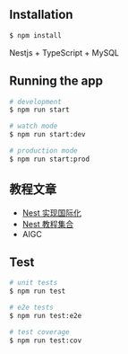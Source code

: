 ## Installation

```bash
$ npm install
```

Nestjs + TypeScript + MySQL 

## Running the app

```bash
# development
$ npm run start

# watch mode
$ npm run start:dev

# production mode
$ npm run start:prod
```

## 教程文章
- [Nest 实现国际化](https://juejin.cn/post/7379496229725257767)
- [Nest 教程集合](https://juejin.cn/collection/7253382801860853819)
- AIGC

## Test

```bash
# unit tests
$ npm run test

# e2e tests
$ npm run test:e2e

# test coverage
$ npm run test:cov
```
